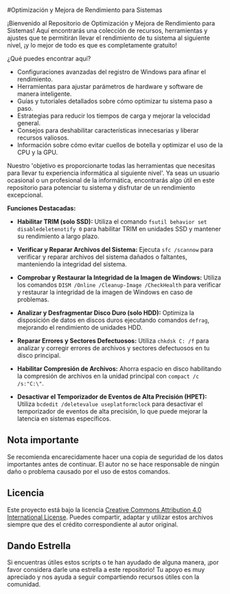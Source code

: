 #Optimización y Mejora de Rendimiento para Sistemas

¡Bienvenido al Repositorio de Optimización y Mejora de Rendimiento para Sistemas! Aquí encontrarás una colección de recursos, herramientas y ajustes que te permitirán llevar el rendimiento de tu sistema al siguiente nivel, ¡y lo mejor de todo es que es completamente gratuito!

¿Qué puedes encontrar aquí?

- Configuraciones avanzadas del registro de Windows para afinar el rendimiento.
- Herramientas para ajustar parámetros de hardware y software de manera inteligente.
- Guías y tutoriales detallados sobre cómo optimizar tu sistema paso a paso.
- Estrategias para reducir los tiempos de carga y mejorar la velocidad general.
- Consejos para deshabilitar características innecesarias y liberar recursos valiosos.
- Información sobre cómo evitar cuellos de botella y optimizar el uso de la CPU y la GPU.

Nuestro 'objetivo es proporcionarte todas las herramientas que necesitas para llevar tu experiencia informática al siguiente nivel'. Ya seas un usuario ocasional o un profesional de la informática, encontrarás algo útil en este repositorio para potenciar tu sistema y disfrutar de un rendimiento excepcional.

**Funciones Destacadas:**

- **Habilitar TRIM (solo SSD):** Utiliza el comando ```fsutil behavior set disabledeletenotify 0``` para habilitar TRIM en unidades SSD y mantener su rendimiento a largo plazo.

- **Verificar y Reparar Archivos del Sistema:** Ejecuta `sfc /scannow` para verificar y reparar archivos del sistema dañados o faltantes, manteniendo la integridad del sistema.

- **Comprobar y Restaurar la Integridad de la Imagen de Windows:** Utiliza los comandos `DISM /Online /Cleanup-Image /CheckHealth` para verificar y restaurar la integridad de la imagen de Windows en caso de problemas.

- **Analizar y Desfragmentar Disco Duro (solo HDD):** Optimiza la disposición de datos en discos duros ejecutando comandos `defrag`, mejorando el rendimiento de unidades HDD.

- **Reparar Errores y Sectores Defectuosos:** Utiliza `chkdsk C: /f` para analizar y corregir errores de archivos y sectores defectuosos en tu disco principal.

- **Habilitar Compresión de Archivos:** Ahorra espacio en disco habilitando la compresión de archivos en la unidad principal con `compact /c /s:"C:\"`.

- **Desactivar el Temporizador de Eventos de Alta Precisión (HPET):** Utiliza `bcdedit /deletevalue useplatformclock` para desactivar el temporizador de eventos de alta precisión, lo que puede mejorar la latencia en sistemas específicos.

## Nota importante
Se recomienda encarecidamente hacer una copia de seguridad de los datos importantes antes de continuar. El autor no se hace responsable de ningún daño o problema causado por el uso de estos comandos.

## Licencia

Este proyecto está bajo la licencia [Creative Commons Attribution 4.0 International License](https://creativecommons.org/licenses/by/4.0/). Puedes compartir, adaptar y utilizar estos archivos siempre que des el crédito correspondiente al autor original.

## Dando Estrella

Si encuentras útiles estos scripts o te han ayudado de alguna manera, ¡por favor considera darle una estrella a este repositorio! Tu apoyo es muy apreciado y nos ayuda a seguir compartiendo recursos útiles con la comunidad.
